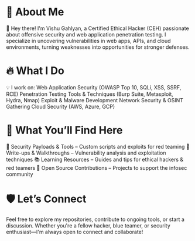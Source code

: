 # 💫 About Me
👋 Hey there! I'm Vishu Gahlyan, a Certified Ethical Hacker (CEH) passionate about offensive security and web application penetration testing. I specialize in uncovering vulnerabilities in web apps, APIs, and cloud environments, turning weaknesses into opportunities for stronger defenses.

# 🔥 What I Do
💡 I work on:
Web Application Security (OWASP Top 10, SQLi, XSS, SSRF, RCE)
Penetration Testing Tools & Techniques (Burp Suite, Metasploit, Hydra, Nmap)
Exploit & Malware Development
Network Security & OSINT Gathering
Cloud Security (AWS, Azure, GCP)

# 📌 What You’ll Find Here
🔐 Security Payloads & Tools – Custom scripts and exploits for red teaming
🧪 Write-ups & Walkthroughs – Vulnerability analysis and exploitation techniques
📚 Learning Resources – Guides and tips for ethical hackers & red teamers
🤝 Open Source Contributions – Projects to support the infosec community

# 🛡️ Let’s Connect
Feel free to explore my repositories, contribute to ongoing tools, or start a discussion. Whether you're a fellow hacker, blue teamer, or security enthusiast—I'm always open to connect and collaborate!
